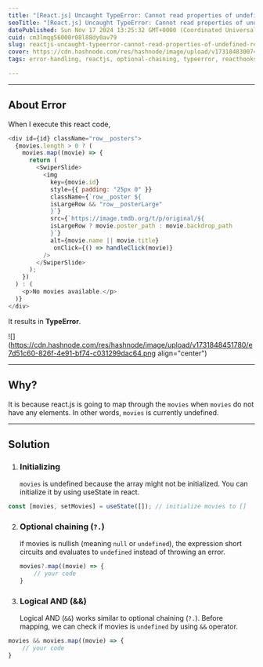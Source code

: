 ```yaml
---
title: "[React.js] Uncaught TypeError: Cannot read properties of undefined (reading 'map')"
seoTitle: "[React.js] Uncaught TypeError: Cannot read properties of undefined (re"
datePublished: Sun Nov 17 2024 13:25:32 GMT+0000 (Coordinated Universal Time)
cuid: cm3lmqg56000r08l88dy0av79
slug: reactjs-uncaught-typeerror-cannot-read-properties-of-undefined-reading-map
cover: https://cdn.hashnode.com/res/hashnode/image/upload/v1731848300749/1556bd16-4d6d-46ea-a684-1108784bca43.png
tags: error-handling, reactjs, optional-chaining, typeerror, reacthooks

---
```


---

## About Error

When I execute this react code,

```javascript
<div id={id} className="row__posters">
  {movies.length > 0 ? (
    movies.map((movie) => {
      return (
        <SwiperSlide>
          <img
            key={movie.id}
            style={{ padding: "25px 0" }}
            className={`row__poster ${
            isLargeRow && "row__posterLarge"
            }`}
            src={`https://image.tmdb.org/t/p/original/${
            isLargeRow ? movie.poster_path : movie.backdrop_path
            }`}
            alt={movie.name || movie.title}
             onClick={() => handleClick(movie)}
          />
        </SwiperSlide>
      );
    })
  ) : (
    <p>No movies available.</p>
  )}
</div>
```

It results in **TypeError**.

![](https://cdn.hashnode.com/res/hashnode/image/upload/v1731848451780/e7d51c60-826f-4e91-bf74-c031299dac64.png align="center")

---

## Why?

It is because react.js is going to map through the `movies` when `movies` do not have any elements. In other words, `movies` is currently undefined.

---

## Solution

1. ### Initializing
    
    `movies` is undefined because the array might not be initialized. You can initialize it by using useState in react.
    

```javascript
const [movies, setMovies] = useState([]); // initialize movies to []
```

2. ### Optional chaining (`?.`)
    
    if movies is nullish (meaning `null` or `undefined`), the expression short circuits and evaluates to `undefined` instead of throwing an error.
    
    ```javascript
    movies?.map((movie) => {
        // your code    
    }
    ```
    
3. ### Logical AND (&&)
    
    Logical AND (`&&`) works similar to optional chaining (`?.`). Before mapping, we can check if movies is `undefined` by using `&&` operator.
    

```javascript
movies && movies.map((movie) => {
    // your code    
}
```